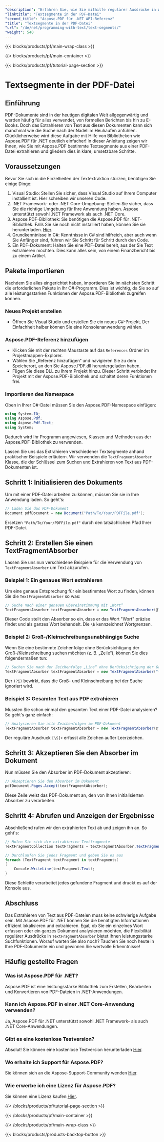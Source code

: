 ```yaml
---
"description": "Erfahren Sie, wie Sie mithilfe regulärer Ausdrücke in Aspose.PDF für .NET nach bestimmten Textsegmenten in PDF-Dateien suchen."
"linktitle": "Textsegmente in der PDF-Datei"
"second_title": "Aspose.PDF für .NET API-Referenz"
"title": "Textsegmente in der PDF-Datei"
"url": "/de/net/programming-with-text/text-segments/"
"weight": 540
---
```


{{< blocks/products/pf/main-wrap-class >}}

{{< blocks/products/pf/main-container >}}

{{< blocks/products/pf/tutorial-page-section >}}

# Textsegmente in der PDF-Datei

## Einführung

PDF-Dokumente sind in der heutigen digitalen Welt allgegenwärtig und werden häufig für alles verwendet, von formellen Berichten bis hin zu E-Books. Doch das Extrahieren von Text aus diesen Dokumenten kann sich manchmal wie die Suche nach der Nadel im Heuhaufen anfühlen. Glücklicherweise wird diese Aufgabe mit Hilfe von Bibliotheken wie Aspose.PDF für .NET deutlich einfacher! In dieser Anleitung zeigen wir Ihnen, wie Sie mit Aspose.PDF bestimmte Textsegmente aus einer PDF-Datei extrahieren und gliedern dies in klare, umsetzbare Schritte. 

## Voraussetzungen

Bevor Sie sich in die Einzelheiten der Textextraktion stürzen, benötigen Sie einige Dinge:

1. Visual Studio: Stellen Sie sicher, dass Visual Studio auf Ihrem Computer installiert ist. Hier schreiben wir unseren Code.
2. .NET Framework- oder .NET Core-Umgebung: Stellen Sie sicher, dass Sie die richtige Umgebung für Ihre Anwendung haben. Aspose unterstützt sowohl .NET Framework als auch .NET Core.
3. Aspose.PDF-Bibliothek: Sie benötigen die Aspose.PDF für .NET-Bibliothek. Falls Sie sie noch nicht installiert haben, können Sie sie herunterladen. [Hier](https://releases.aspose.com/pdf/net/).
4. Grundkenntnisse in C#: Kenntnisse in C# sind hilfreich, aber auch wenn Sie Anfänger sind, führen wir Sie Schritt für Schritt durch den Code.
5. Ein PDF-Dokument: Halten Sie eine PDF-Datei bereit, aus der Sie Text extrahieren möchten. Dies kann alles sein, von einem Finanzbericht bis zu einem Artikel.

## Pakete importieren

Nachdem Sie alles eingerichtet haben, importieren Sie im nächsten Schritt die erforderlichen Pakete in Ihr C#-Programm. Dies ist wichtig, da Sie so auf alle leistungsstarken Funktionen der Aspose.PDF-Bibliothek zugreifen können.

### Neues Projekt erstellen

- Öffnen Sie Visual Studio und erstellen Sie ein neues C#-Projekt. Der Einfachheit halber können Sie eine Konsolenanwendung wählen.

### Aspose.PDF-Referenz hinzufügen

- Klicken Sie mit der rechten Maustaste auf das `References` Ordner im Projektmappen-Explorer.
- Wählen Sie „Referenz hinzufügen“ und navigieren Sie zu dem Speicherort, an den Sie Aspose.PDF.dll heruntergeladen haben.
- Fügen Sie diese DLL zu Ihrem Projekt hinzu. Dieser Schritt verbindet Ihr Projekt mit der Aspose.PDF-Bibliothek und schaltet deren Funktionen frei.

### Importieren des Namespace

Oben in Ihrer C#-Datei müssen Sie den Aspose.PDF-Namespace einfügen:

```csharp
using System.IO;
using Aspose.Pdf;
using Aspose.Pdf.Text;
using System;
```
Dadurch wird Ihr Programm angewiesen, Klassen und Methoden aus der Aspose.PDF-Bibliothek zu verwenden.

Lassen Sie uns das Extrahieren verschiedener Textsegmente anhand praktischer Beispiele erläutern. Wir verwenden die `TextFragmentAbsorber` Klasse, die der Schlüssel zum Suchen und Extrahieren von Text aus PDF-Dokumenten ist.

## Schritt 1: Initialisieren des Dokuments

Um mit einer PDF-Datei arbeiten zu können, müssen Sie sie in Ihre Anwendung laden. So geht's:

```csharp
// Laden Sie das PDF-Dokument
Document pdfDocument = new Document("Path/To/Your/PDFFile.pdf");
```
Ersetzen `"Path/To/Your/PDFFile.pdf"` durch den tatsächlichen Pfad Ihrer PDF-Datei.

## Schritt 2: Erstellen Sie einen TextFragmentAbsorber

Lassen Sie uns nun verschiedene Beispiele für die Verwendung von `TextFragmentAbsorber` um Text abzurufen.

### Beispiel 1: Ein genaues Wort extrahieren

Um eine genaue Entsprechung für ein bestimmtes Wort zu finden, können Sie die `TextFragmentAbsorber` so was:

```csharp
// Suche nach einer genauen Übereinstimmung mit „Wort“
TextFragmentAbsorber textFragmentAbsorber = new TextFragmentAbsorber(@"\bWord\b", new TextSearchOptions(true));
```
Dieser Code stellt den Absorber so ein, dass er das Wort "Wort" präzise findet und als ganzes Wort behandelt. Die `\b` kennzeichnet Wortgrenzen.

### Beispiel 2: Groß-/Kleinschreibungsunabhängige Suche

Wenn Sie eine bestimmte Zeichenfolge ohne Berücksichtigung der Groß-/Kleinschreibung suchen möchten (z. B. „Zeile“), können Sie dies folgendermaßen tun:

```csharp
// Suchen Sie nach der Zeichenfolge „Line“ ohne Berücksichtigung der Groß- und Kleinschreibung
TextFragmentAbsorber textFragmentAbsorber = new TextFragmentAbsorber("(?i)Line", new TextSearchOptions(true));
```
Der `(?i)` bewirkt, dass die Groß- und Kleinschreibung bei der Suche ignoriert wird. 

### Beispiel 3: Gesamten Text aus PDF extrahieren

Mussten Sie schon einmal den gesamten Text einer PDF-Datei analysieren? So geht's ganz einfach:

```csharp
// Analysieren Sie alle Zeichenfolgen im PDF-Dokument
TextFragmentAbsorber textFragmentAbsorber = new TextFragmentAbsorber(@"[\S]+");
```
Der reguläre Ausdruck `[\S]+` erfasst alle Zeichen außer Leerzeichen. 

## Schritt 3: Akzeptieren Sie den Absorber im Dokument

Nun müssen Sie den Absorber im PDF-Dokument akzeptieren:

```csharp
// Akzeptieren Sie den Absorber im Dokument
pdfDocument.Pages.Accept(textFragmentAbsorber);
```
Diese Zeile weist das PDF-Dokument an, den von Ihnen initialisierten Absorber zu verarbeiten.

## Schritt 4: Abrufen und Anzeigen der Ergebnisse

Abschließend rufen wir den extrahierten Text ab und zeigen ihn an. So geht's:

```csharp
// Holen Sie sich die extrahierten Textfragmente
TextFragmentCollection textFragments = textFragmentAbsorber.TextFragments;

// Durchlaufen Sie jedes Fragment und geben Sie es aus
foreach (TextFragment textFragment in textFragments)
{
    Console.WriteLine(textFragment.Text);
}
```
Diese Schleife verarbeitet jedes gefundene Fragment und druckt es auf der Konsole aus.

## Abschluss

Das Extrahieren von Text aus PDF-Dateien muss keine schwierige Aufgabe sein. Mit Aspose.PDF für .NET können Sie die benötigten Informationen effizient lokalisieren und extrahieren. Egal, ob Sie ein einzelnes Wort erfassen oder ein ganzes Dokument analysieren möchten, die Flexibilität regulärer Ausdrücke in `TextFragmentAbsorber` bietet Ihnen leistungsstarke Suchfunktionen. Worauf warten Sie also noch? Tauchen Sie noch heute in Ihre PDF-Dokumente ein und gewinnen Sie wertvolle Erkenntnisse!

## Häufig gestellte Fragen

### Was ist Aspose.PDF für .NET?
Aspose.PDF ist eine leistungsstarke Bibliothek zum Erstellen, Bearbeiten und Konvertieren von PDF-Dateien in .NET-Anwendungen.

### Kann ich Aspose.PDF in einer .NET Core-Anwendung verwenden?
Ja, Aspose.PDF für .NET unterstützt sowohl .NET Framework- als auch .NET Core-Anwendungen.

### Gibt es eine kostenlose Testversion?
Absolut! Sie können eine kostenlose Testversion herunterladen [Hier](https://releases.aspose.com/).

### Wo erhalte ich Support für Aspose.PDF?
Sie können sich an die Aspose-Support-Community wenden [Hier](https://forum.aspose.com/c/pdf/10).

### Wie erwerbe ich eine Lizenz für Aspose.PDF?
Sie können eine Lizenz kaufen [Hier](https://purchase.aspose.com/buy).

{{< /blocks/products/pf/tutorial-page-section >}}

{{< /blocks/products/pf/main-container >}}

{{< /blocks/products/pf/main-wrap-class >}}

{{< blocks/products/products-backtop-button >}}